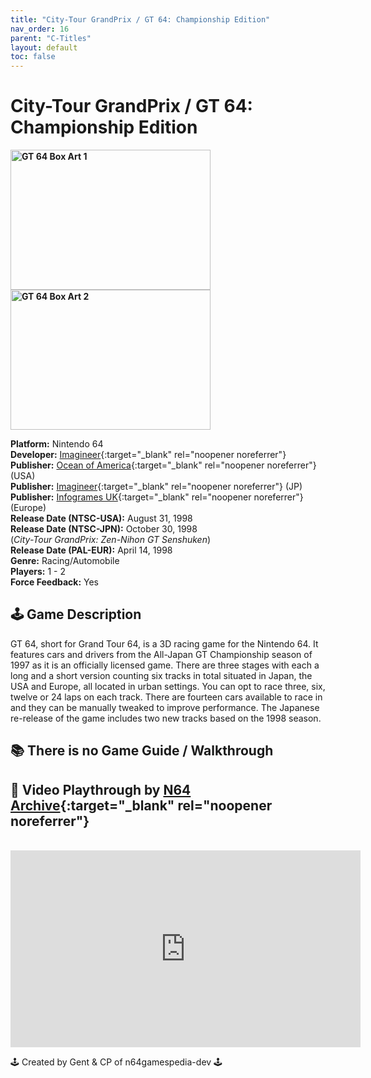 ```yaml
---
title: "City-Tour GrandPrix / GT 64: Championship Edition"
nav_order: 16
parent: "C-Titles"
layout: default
toc: false
---
```


# City-Tour GrandPrix / GT 64: Championship Edition
<b>
<img src="https://images.launchbox-app.com/f9a65e42-e997-4a55-9d58-85b99b109288.jpg" alt="GT 64 Box Art 1" width="320" height="224" />
<img src="https://images.launchbox-app.com/9bfadfdb-5f16-4d1b-99e4-cc663efafdb7.png" alt="GT 64 Box Art 2" width="320" height="224" />
</b>

**Platform:** Nintendo 64  
**Developer:** [Imagineer](https://en.wikipedia.org/wiki/Imagineer_(Japanese_company)){:target="_blank" rel="noopener noreferrer"}  
**Publisher:** [Ocean of America](https://en.wikipedia.org/wiki/Ocean_Software){:target="_blank" rel="noopener noreferrer"} (USA)  
**Publisher:** [Imagineer](https://en.wikipedia.org/wiki/Imagineer_(Japanese_company)){:target="_blank" rel="noopener noreferrer"} (JP)  
**Publisher:** [Infogrames UK](https://en.wikipedia.org/wiki/Atari_SA){:target="_blank" rel="noopener noreferrer"} (Europe)  
**Release Date (NTSC-USA):** August 31, 1998  
**Release Date (NTSC-JPN):** October 30, 1998  
(*City-Tour GrandPrix: Zen-Nihon GT Senshuken*)  
**Release Date (PAL-EUR):** April 14, 1998  
**Genre:** Racing/Automobile  
**Players:** 1 - 2  
**Force Feedback:** Yes

## 🕹️ Game Description
GT 64, short for Grand Tour 64, is a 3D racing game for the Nintendo 64. It features cars and drivers from the All-Japan GT Championship season of 1997 as it is an officially licensed game. There are three stages with each a long and a short version counting six tracks in total situated in Japan, the USA and Europe, all located in urban settings. You can opt to race three, six, twelve or 24 laps on each track. There are fourteen cars available to race in and they can be manually tweaked to improve performance. The Japanese re-release of the game includes two new tracks based on the 1998 season.

## 📚 There is no Game Guide / Walkthrough

## 🎥 Video Playthrough by [N64 Archive](https://www.youtube.com/channel/UC1fUDTXUTKjpk_j7leAhAyw){:target="_blank" rel="noopener noreferrer"}  
<br />
<iframe width="560" height="315" src="https://www.youtube.com/embed/2NuXgmwAorE" title="YouTube video player" frameborder="0" allowfullscreen></iframe>

🕹️ Created by Gent & CP of n64gamespedia-dev 🕹️

<!-- Vault Format: n64gamespedia-dev -->
<!-- Protocol Source: _vault-specs/format-protocol.md -->
